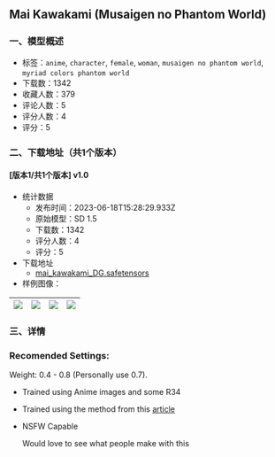 ## Mai Kawakami (Musaigen no Phantom World)
### 一、模型概述

- 标签：`anime`, `character`, `female`, `woman`, `musaigen no phantom world`, `myriad colors phantom world`
- 下载数：1342
- 收藏人数：379
- 评论人数：5
- 评分人数：4
- 评分：5

### 二、下载地址（共1个版本）

#### [版本1/共1个版本] v1.0

- 统计数据
  - 发布时间：2023-06-18T15:28:29.933Z
  - 原始模型：SD 1.5
  - 下载数：1342
  - 评分人数：4
  - 评分：5
- 下载地址
  - [mai_kawakami_DG.safetensors](https://civitai.com/api/download/models/98840)
- 样例图像：

| <img src="https://image.civitai.com/xG1nkqKTMzGDvpLrqFT7WA/020551a0-c1fd-458a-98e4-cb4cf02bf374/width=450/1194997.jpeg" /> | <img src="https://image.civitai.com/xG1nkqKTMzGDvpLrqFT7WA/e9407b44-3773-451f-9929-3879b2f74c28/width=450/1195012.jpeg" /> | <img src="https://image.civitai.com/xG1nkqKTMzGDvpLrqFT7WA/47ae7a63-259a-4e46-9185-4d0aa92d81b4/width=450/1195007.jpeg" /> | <img src="https://image.civitai.com/xG1nkqKTMzGDvpLrqFT7WA/0dfe42fd-52df-452f-8dc8-a5c9a577a317/width=450/1195005.jpeg" /> |
| ---- | ---- | ---- | ---- |


### 三、详情
<h3 id="heading-160">Recomended Settings:</h3><p>Weight: 0.4 - 0.8 (Personally use 0.7).</p><ul><li><p>Trained using Anime images and some R34</p></li><li><p>Trained using the method from this <a target="_blank" rel="ugc" href="https://civitai.com/articles/525">article</a></p></li><li><p>NSFW Capable</p><p>Would love to see what people make with this</p></li></ul>